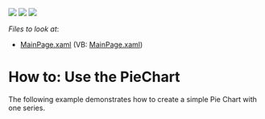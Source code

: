 <!-- default badges list -->
![](https://img.shields.io/endpoint?url=https://codecentral.devexpress.com/api/v1/VersionRange/128567265/16.2.3%2B)
[![](https://img.shields.io/badge/Open_in_DevExpress_Support_Center-FF7200?style=flat-square&logo=DevExpress&logoColor=white)](https://supportcenter.devexpress.com/ticket/details/T556928)
[![](https://img.shields.io/badge/📖_How_to_use_DevExpress_Examples-e9f6fc?style=flat-square)](https://docs.devexpress.com/GeneralInformation/403183)
<!-- default badges end -->
<!-- default file list -->
*Files to look at*:

* [MainPage.xaml](./CS/PieChart/MainPage.xaml) (VB: [MainPage.xaml](./VB/PieChart/MainPage.xaml))
<!-- default file list end -->
# How to: Use the PieChart


The following example demonstrates how to create a simple Pie Chart with one series.

<br/>


